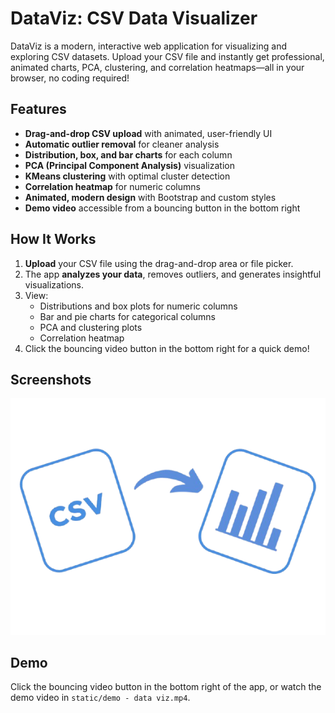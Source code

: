 # DataViz: CSV Data Visualizer

DataViz is a modern, interactive web application for visualizing and exploring CSV datasets. Upload your CSV file and instantly get professional, animated charts, PCA, clustering, and correlation heatmaps—all in your browser, no coding required!

## Features

- **Drag-and-drop CSV upload** with animated, user-friendly UI
- **Automatic outlier removal** for cleaner analysis
- **Distribution, box, and bar charts** for each column
- **PCA (Principal Component Analysis)** visualization
- **KMeans clustering** with optimal cluster detection
- **Correlation heatmap** for numeric columns
- **Animated, modern design** with Bootstrap and custom styles
- **Demo video** accessible from a bouncing button in the bottom right

## How It Works

1. **Upload** your CSV file using the drag-and-drop area or file picker.
2. The app **analyzes your data**, removes outliers, and generates insightful visualizations.
3. View:
   - Distributions and box plots for numeric columns
   - Bar and pie charts for categorical columns
   - PCA and clustering plots
   - Correlation heatmap
4. Click the bouncing video button in the bottom right for a quick demo!

## Screenshots

![Landing Page](static/csv_to_graph.png)

## Demo

Click the bouncing video button in the bottom right of the app, or watch the demo video in `static/demo - data viz.mp4`.
